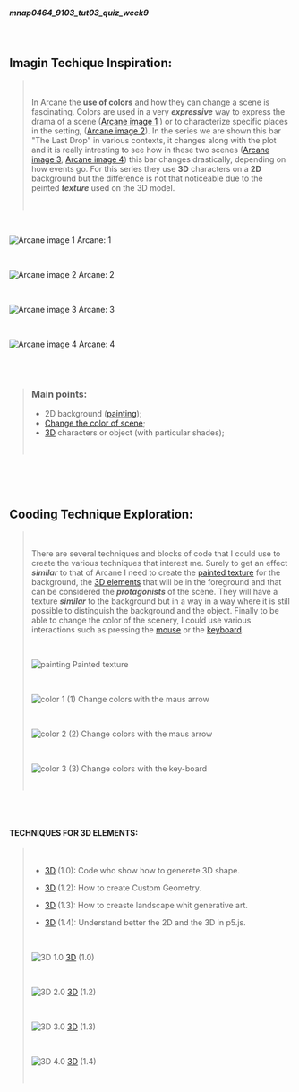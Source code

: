 ##### mnap0464_9103_tut03_quiz_week9

<br>

## Imagin Techique Inspiration:


> 
> <br>
>
>In Arcane the **use of colors** and how they can change a scene is fascinating. Colors are used in a very ***expressive*** way to express the drama of a scene ([Arcane image 1](https://in.pinterest.com/pin/1008243435341627746/) ) or to characterize specific places in the setting, ([Arcane image 2](https://it.pinterest.com/pin/402861129190891341/)). In the series we are shown this bar "The Last Drop" in various contexts, it changes along with the plot and it is really intresting to see how in these two scenes ([Arcane image 3](https://it.pinterest.com/pin/427982770857075007/), [Arcane image 4](https://it.pinterest.com/pin/362047257566218432/)) this bar changes drastically, depending on how events go. For this series they use **3D** characters on a **2D** background but the difference is not that noticeable due to the peinted ***texture*** used on the 3D model.
> 
> <br>
>

<br>

![Arcane image 1](Drama-scene.png) Arcane: 1

<br>

![Arcane image 2](Zaun.png) Arcane: 2

<br>

![Arcane image 3](TheLastDrop1.png) Arcane: 3

<br>

![Arcane image 4](TheLastDrop2.png) Arcane: 4

<br>
<br>

>
> ### Main points:
>
> - 2D background ([painting](https://www.youtube.com/watch?v=MEYdsoZua7E));
> - [Change the color of scene](https://editor.p5js.org/ivymeadows/sketches/B1PpMXlsZ);
> - [3D](#techniques-for-3d-elements) characters or object (with particular shades);
> 
> <br>
>

<br>
<br>
<br>

## Cooding Technique Exploration:
> 
> <br>
>
>There are several techniques and blocks of code that I could use to create the various techniques that interest me. Surely to get an effect ***similar*** to that of Arcane I need to create the [painted texture](https://www.youtube.com/watch?v=MEYdsoZua7E) for the background, the [3D elements](#techniques-for-3d-elements) that will be in the foreground and that can be considered the ***protagonists*** of the scene. They will have a texture ***similar*** to the background but in a way in a way where it is still possible to distinguish the background and the object. Finally to be able to change the color of the scenery, I could use various interactions such as pressing the [mouse](https://editor.p5js.org/ivymeadows/sketches/B1PpMXlsZ) or the [keyboard](https://editor.p5js.org/AnnabellaPetrak/sketches/vO9avJzv7).
>
> <br>
>
> ![painting](texture.png) Painted texture
> 
> <br>
>
> ![color 1](color1.png) (1) Change colors with the maus arrow
> 
> <br>
>
> ![color 2](color2.png) (2) Change colors with the maus arrow
> 
> <br>
>
> ![color 3](color-change-keyboard.png) (3) Change colors with the key-board
> 
> <br>
>

<br>
<br>

 #### TECHNIQUES FOR 3D ELEMENTS:
>
> <br>
>
> - [3D](https://editor.p5js.org/p5/sketches/3D:_geometries) (1.0): Code who show how to generete 3D shape.
> - [3D](https://p5js.org/tutorials/custom-geometry/) (1.2): How to create Custom Geometry.
>
> - [3D](https://www.youtube.com/watch?app=desktop&v=HJ7D0ysUL74) (1.3): How to creaste landscape whit generative art.
>
> - [3D](https://archive.p5js.org/learn/getting-started-in-webgl-coords-and-transform.html) (1.4): Understand better the 2D and the 3D in p5.js.
>
><br>
>
>![3D 1.0 ](3d_spinning_shapes.png) [3D](https://editor.p5js.org/p5/sketches/3D:_geometries) (1.0)
>
><br>
>
>![3D 2.0](3D-bug.png) [3D](https://p5js.org/tutorials/custom-geometry/) (1.2)
>
><br>
>
>![3D 3.0](3D_landscape.png) [3D](https://www.youtube.com/watch?app=desktop&v=HJ7D0ysUL74) (1.3)
>
><br>
>
>![3D 4.0](3D_p5.png) [3D](https://archive.p5js.org/learn/getting-started-in-webgl-coords-and-transform.html) (1.4)
>
><br>
>




